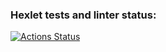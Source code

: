 ### Hexlet tests and linter status:
[![Actions Status](https://github.com/Rubis-design/frontend-project-44/actions/workflows/hexlet-check.yml/badge.svg)](https://github.com/Rubis-design/frontend-project-44/actions)
